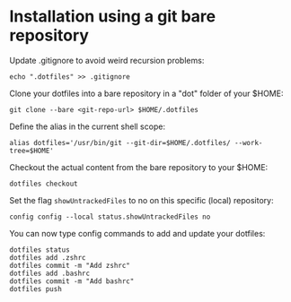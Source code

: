 # Installation using a git bare repository

Update .gitignore to avoid weird recursion problems:

```
echo ".dotfiles" >> .gitignore
```

Clone your dotfiles into a bare repository in a "dot" folder of your $HOME:

```
git clone --bare <git-repo-url> $HOME/.dotfiles
```

Define the alias in the current shell scope:

```
alias dotfiles='/usr/bin/git --git-dir=$HOME/.dotfiles/ --work-tree=$HOME'
```

Checkout the actual content from the bare repository to your $HOME:

```
dotfiles checkout
```

Set the flag `showUntrackedFiles` to no on this specific (local) repository:

```
config config --local status.showUntrackedFiles no
```

You can now type config commands to add and update your dotfiles:

```
dotfiles status
dotfiles add .zshrc
dotfiles commit -m "Add zshrc"
dotfiles add .bashrc
dotfiles commit -m "Add bashrc"
dotfiles push
```
